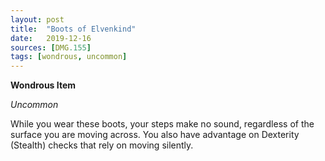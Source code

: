 ```yaml
---
layout: post
title:  "Boots of Elvenkind"
date:   2019-12-16
sources: [DMG.155]
tags: [wondrous, uncommon]
---
```


**Wondrous Item**

*Uncommon*

While you wear these boots, your steps make no sound, regardless of the surface you are moving across. You also have advantage on Dexterity (Stealth) checks that rely on moving silently.